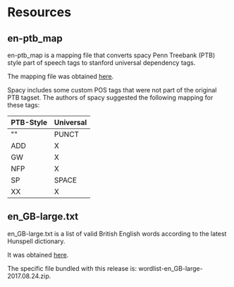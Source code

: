 # Resources

## en-ptb_map

en-ptb_map is a mapping file that converts spacy Penn Treebank (PTB) style part of speech tags to stanford universal dependency tags.  

The mapping file was obtained [here](http://universaldependencies.org/tagset-conversion/en-penn-uposf.html).  

Spacy includes some custom POS tags that were not part of the original PTB tagset. The authors of spacy suggested the following mapping for these tags:

| PTB-Style | Universal
|-----------|--------
| ""        | PUNCT
| ADD       | X
| GW        | X
| NFP       | X
| SP        | SPACE
| XX        | X

## en_GB-large.txt 

en_GB-large.txt is a list of valid British English words according to the latest Hunspell dictionary.  

It was obtained [here](https://sourceforge.net/projects/wordlist/files/speller/2017.08.24/). 

The specific file bundled with this release is: wordlist-en_GB-large-2017.08.24.zip.

